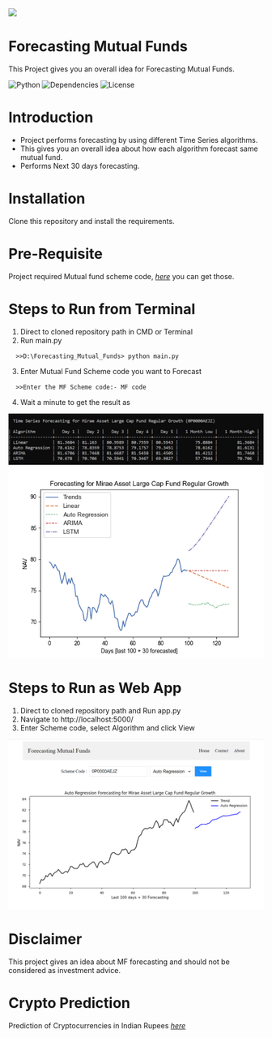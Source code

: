 <img src="/logo.png"  height="150">

Forecasting Mutual Funds
=====================

This Project gives you an overall idea for Forecasting Mutual Funds.

![Python](https://img.shields.io/badge/python-v3.7+-blue.svg)
![Dependencies](https://img.shields.io/badge/dependencies-up%20to%20date-brightgreen.svg)
![License](https://img.shields.io/pypi/l/selenium-wire.svg)
<!--- ![Contributions welcome](https://img.shields.io/badge/contributions-welcome-orange.svg)--->

Introduction
============
* Project performs forecasting by using different Time Series algorithms.
* This gives you an overall idea about how each algorithm forecast same mutual fund.
* Performs Next 30 days forecasting.
  

Installation
=============
Clone this repository and install the requirements.


Pre-Requisite
==============
Project required Mutual fund scheme code, *[here](https://github.com/NayakwadiS/Forecasting_Mutual_Funds/blob/master/codes.json)* you can get those. 


Steps to Run from Terminal
=================
1. Direct to cloned repository path in CMD or Terminal
2. Run main.py 
```shell
  >>D:\Forecasting_Mutual_Funds> python main.py
```
3. Enter Mutual Fund Scheme code you want to Forecast
```shell
  >>Enter the MF Scheme code:- MF code
```
4. Wait a minute to get the result as 

<img src="./images/forecasting_cmdl.JPG" >
<img src="./images/forecasting_plot.JPG" >


Steps to Run as Web App
=================
1. Direct to cloned repository path and Run app.py
2. Navigate to http://localhost:5000/
3. Enter Scheme code, select Algorithm and click View

<img src="./images/web_app1.png" >


Disclaimer
================
This project gives an idea about MF forecasting and should not be considered as investment advice.


Crypto Prediction
================
Prediction of Cryptocurrencies in Indian Rupees *[here](https://github.com/NayakwadiS/Predict_Cryptocurrency_INR)*


